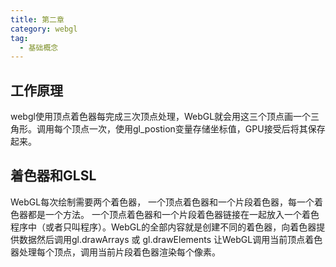 ```yaml
---
title: 第二章
category: webgl
tag:
  - 基础概念
---
```


## 工作原理
webgl使用顶点着色器每完成三次顶点处理，WebGL就会用这三个顶点画一个三角形。调用每个顶点一次，使用gl_postion变量存储坐标值，GPU接受后将其保存起来。

## 着色器和GLSL
WebGL每次绘制需要两个着色器， 一个顶点着色器和一个片段着色器，每一个着色器都是一个方法。 一个顶点着色器和一个片段着色器链接在一起放入一个着色程序中（或者只叫程序）。WebGL的全部内容就是创建不同的着色器，向着色器提供数据然后调用gl.drawArrays 或 gl.drawElements 让WebGL调用当前顶点着色器处理每个顶点，调用当前片段着色器渲染每个像素。